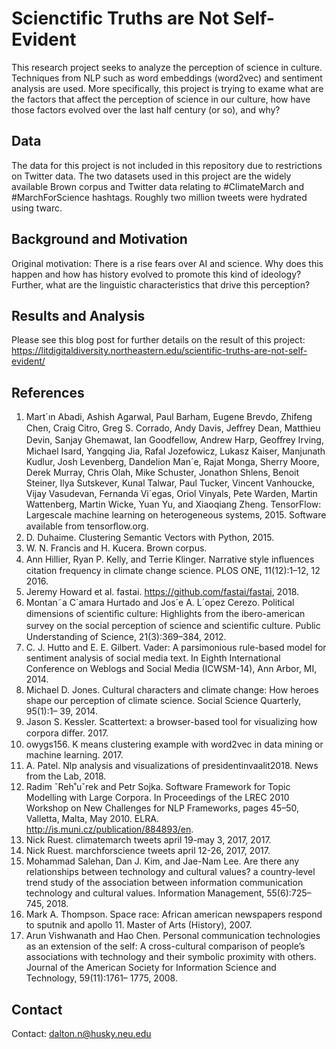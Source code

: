 # Scienctific Truths are Not Self-Evident
This research project seeks to analyze the perception of science in culture. Techniques from NLP such as word embeddings (word2vec) and sentiment analysis are used. More specifically, this project is trying to exame what are the factors that affect the perception of science in our culture, how have those factors evolved over the last half century (or so), and why?

## Data
The data for this project is not included in this repository due to restrictions on Twitter data. The two datasets used in this project are the widely available Brown corpus and Twitter data relating to #ClimateMarch and #MarchForScience hashtags. Roughly two million tweets were hydrated using twarc.

## Background and Motivation
Original motivation: There is a rise fears over AI and science. Why does this happen and how has history evolved to promote this kind of ideology? Further, what are the linguistic characteristics that drive this perception?

## Results and Analysis

Please see this blog post for further details on the result of this project: https://litdigitaldiversity.northeastern.edu/scientific-truths-are-not-self-evident/ 

## References
1. Mart´ın Abadi, Ashish Agarwal, Paul Barham, Eugene Brevdo, Zhifeng Chen, Craig Citro, Greg S. Corrado, Andy Davis, Jeﬀrey Dean, Matthieu Devin, Sanjay Ghemawat, Ian Goodfellow, Andrew Harp, Geoﬀrey Irving, Michael Isard, Yangqing Jia, Rafal Jozefowicz, Lukasz Kaiser, Manjunath Kudlur, Josh Levenberg, Dandelion Man´e, Rajat Monga, Sherry Moore, Derek Murray, Chris Olah, Mike Schuster, Jonathon Shlens, Benoit Steiner, Ilya Sutskever, Kunal Talwar, Paul Tucker, Vincent Vanhoucke, Vijay Vasudevan, Fernanda Vi´egas, Oriol Vinyals, Pete Warden, Martin Wattenberg, Martin Wicke, Yuan Yu, and Xiaoqiang Zheng. TensorFlow: Largescale machine learning on heterogeneous systems, 2015. Software available from tensorﬂow.org.
2. D. Duhaime. Clustering Semantic Vectors with Python, 2015.
3. W. N. Francis and H. Kucera. Brown corpus.
4. Ann Hillier, Ryan P. Kelly, and Terrie Klinger. Narrative style inﬂuences citation frequency in climate change science. PLOS ONE, 11(12):1–12, 12 2016.
5. Jeremy Howard et al. fastai. https://github.com/fastai/fastai, 2018.
6. Montan˜a C´amara Hurtado and Jos´e A. L´opez Cerezo. Political dimensions of scientiﬁc culture: Highlights from the ibero-american survey on the social perception of science and scientiﬁc culture. Public Understanding of Science, 21(3):369–384, 2012.
7. C. J. Hutto and E. E. Gilbert. Vader: A parsimonious rule-based model for sentiment analysis of social media text. In Eighth International Conference on Weblogs and Social Media (ICWSM-14), Ann Arbor, MI, 2014.
8. Michael D. Jones. Cultural characters and climate change: How heroes shape our perception of climate science. Social Science Quarterly, 95(1):1– 39, 2014.
9. Jason S. Kessler. Scattertext: a browser-based tool for visualizing how corpora diﬀer. 2017.
10. owygs156. K means clustering example with word2vec in data mining or machine learning. 2017.
11. A. Patel. Nlp analysis and visualizations of presidentinvaalit2018. News from the Lab, 2018. 
12. Radim ˇReh˚uˇrek and Petr Sojka. Software Framework for Topic Modelling with Large Corpora. In Proceedings of the LREC 2010 Workshop on New Challenges for NLP Frameworks, pages 45–50, Valletta, Malta, May 2010. ELRA. http://is.muni.cz/publication/884893/en.
13. Nick Ruest. climatemarch tweets april 19-may 3, 2017, 2017.
14. Nick Ruest. marchforscience tweets april 12-26, 2017, 2017.
15. Mohammad Salehan, Dan J. Kim, and Jae-Nam Lee. Are there any relationships between technology and cultural values? a country-level trend study of the association between information communication technology and cultural values. Information Management, 55(6):725–745, 2018.
16. Mark A. Thompson. Space race: African american newspapers respond to sputnik and apollo 11. Master of Arts (History), 2007.
17. Arun Vishwanath and Hao Chen. Personal communication technologies as an extension of the self: A cross-cultural comparison of people’s associations with technology and their symbolic proximity with others. Journal of the American Society for Information Science and Technology, 59(11):1761– 1775, 2008.

## Contact

Contact: dalton.n@husky.neu.edu
